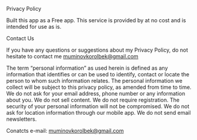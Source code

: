 Privacy Policy

Built this  app as a Free app. This service is provided by at no cost and is intended for use as is.

Contact Us

If you have any questions or suggestions about my Privacy Policy, do not hesitate to contact me muminovkorolbek@gmail.com

The term “personal information” as used herein is defined as any information that identifies or can be used to identify, contact or locate the person to whom such information relates. The personal information we collect will be subject to this privacy policy, as amended from time to time. We do not ask for your email address, phone number or any information about you. We do not sell content. We do not require registration. The security of your personal information will not be compromised. We do not ask for location information through our mobile app. We do not send email newsletters.

Conatcts e-mail: muminovkorolbek@gmail.com